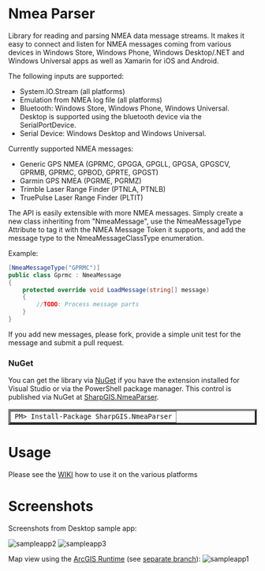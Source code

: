 Nmea Parser
=========

Library for reading and parsing NMEA data message streams.
It makes it easy to connect and listen for NMEA messages coming from various devices in Windows Store, Windows Phone, Windows Desktop/.NET and Windows Universal apps as well as Xamarin for iOS and Android.

The following inputs are supported:
- System.IO.Stream (all platforms)
- Emulation from NMEA log file (all platforms)
- Bluetooth: Windows Store, Windows Phone, Windows Universal. Desktop is supported using the bluetooth device via the SerialPortDevice.
- Serial Device: Windows Desktop and Windows Universal.


Currently supported NMEA messages:
- Generic GPS NMEA (GPRMC, GPGGA, GPGLL, GPGSA, GPGSCV, GPRMB, GPRMC, GPBOD, GPRTE, GPGST)
- Garmin GPS NMEA (PGRME, PGRMZ)
- Trimble Laser Range Finder (PTNLA, PTNLB)
- TruePulse Laser Range Finder (PLTIT)

The API is easily extensible with more NMEA messages. Simply create a new class inheriting from "NmeaMessage", use the NmeaMessageType Attribute to tag it with the NMEA Message Token it supports, and add the message type to the NmeaMessageClassType enumeration.

Example:
```csharp
[NmeaMessageType("GPRMC")]
public class Gprmc : NmeaMessage
{
	protected override void LoadMessage(string[] message)
	{
		//TODO: Process message parts
	}
}
```

If you add new messages, please fork, provide a simple unit test for the message and submit a pull request.


### NuGet
You can get the library via [NuGet](http://www.nuget.org) if you have the extension installed for Visual Studio or via the PowerShell package manager.  This control is published via NuGet at [SharpGIS.NmeaParser](https://nuget.org/packages/SharpGIS.NmeaParser).

<table border="4px">
<tr><td>
            <code>PM&gt; Install-Package SharpGIS.NmeaParser</code>
</td></tr></table>

Usage
=====================

Please see the [WIKI](http://www.github.com/dotMorten/NmeaParser/wiki) how to use it on the various platforms

Screenshots
=====================
Screenshots from Desktop sample app:

![sampleapp2](https://cloud.githubusercontent.com/assets/1378165/5062460/10cc3064-6d77-11e4-8365-1e9c7c346afc.png)
![sampleapp3](https://cloud.githubusercontent.com/assets/1378165/5062461/123adfc2-6d77-11e4-8573-1fe95fa0325f.png)

Map view using the [ArcGIS Runtime](http://developer.arcgis.com/net) (see [separate branch](https://github.com/dotMorten/NmeaParser/tree/ArcGISLocationProvider)):
![sampleapp1](https://cloud.githubusercontent.com/assets/1378165/5062617/3419eef4-6d7b-11e4-8c8b-a6c4eaa212f0.jpg)

